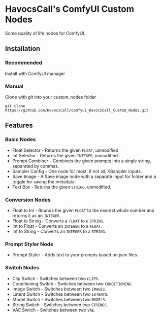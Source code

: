 # HavocsCall's ComfyUI Custom Nodes
Some quality of life nodes for ComfyUI.
## Installation
### Recommended
Install with ComfyUI manager
### Manual
Clone with git into your custom_nodes folder
```
git clone https://github.com/HavocsCall/comfyui_HavocsCall_Custom_Nodes.git
```  
## Features
### Basic Nodes
- Float Selector - Returns the given `FLOAT`, unmodified.
- Int Selector - Returns the given `INTEGER`, unmodified.
- Prompt Combiner - Combines the given prompts into a single string, separated by commas.
- Sampler Config - One node for most, if not all, KSampler inputs.
- Save Image - A Save image node with a separate input for folder and a toggle for saving the metadata.
- Text Box - Returns the given `STRING`, unmodified.
### Conversion Nodes
- Float to Int - Rounds the given `FLOAT` to the nearest whole number and returns it as an `INTEGER`.
- Float to String - Converts a `FLOAT` to a `STRING`.
- Int to Float - Converts an `INTEGER` to a `FLOAT`.
- Int to String - Converts an `INTEGER` to a `STRING`.
### Prompt Styler Node
- Prompt Styler - Adds text to your prompts based on json files.
### Switch Nodes
- Clip Switch - Switches between two `CLIPS`.
- Conditioning Switch - Switches between two `CONDITIONING`.
- Image Switch - Switches between two `IMAGES`.
- Latent Switch - Switches between two `LATENTS`.
- Model Switch - Switches between two `MODELS`.
- String Switch - Switches between two `STRINGS`.
- VAE Switch - Switches between two `VAE`.